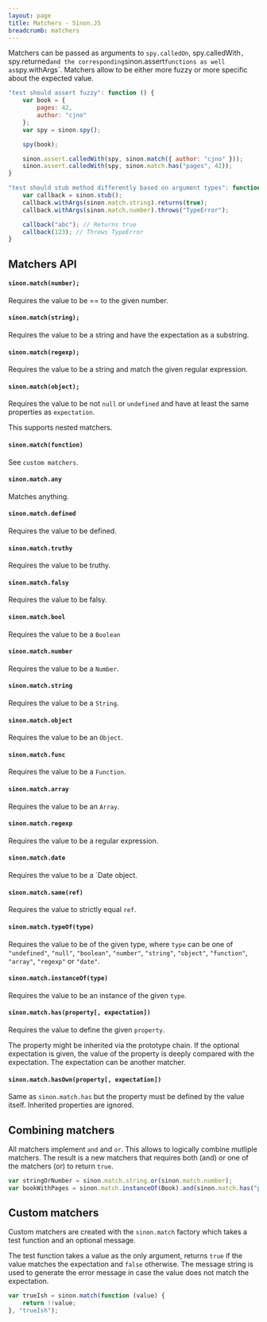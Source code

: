 ```yaml
---
layout: page
title: Matchers - Sinon.JS
breadcrumb: matchers
---
```


Matchers can be passed as arguments to `spy.calledOn`, spy.calledWith`, `spy.returned` and the
corresponding `sinon.assert` functions as well as `spy.withArgs`. Matchers allow to be either more fuzzy or more specific about the expected value.

```javascript
"test should assert fuzzy": function () {
    var book = {
        pages: 42,
        author: "cjno"
    };
    var spy = sinon.spy();

    spy(book);

    sinon.assert.calledWith(spy, sinon.match({ author: "cjno" }));
    sinon.assert.calledWith(spy, sinon.match.has("pages", 42));
}
```

```javascript
"test should stub method differently based on argument types": function () {
    var callback = sinon.stub();
    callback.withArgs(sinon.match.string).returns(true);
    callback.withArgs(sinon.match.number).throws("TypeError");

    callback("abc"); // Returns true
    callback(123); // Throws TypeError
}
```

## Matchers API

#### `sinon.match(number);`

Requires the value to be == to the given number.


#### `sinon.match(string);`

Requires the value to be a string and have the expectation as a substring.


#### `sinon.match(regexp);`

Requires the value to be a string and match the given regular expression.


#### `sinon.match(object);`

Requires the value to be not `null` or `undefined` and have at least the same properties as `expectation`.

This supports nested matchers.


#### `sinon.match(function)`

See `custom matchers`.


#### `sinon.match.any`

Matches anything.


#### `sinon.match.defined`

Requires the value to be defined.


#### `sinon.match.truthy`

Requires the value to be truthy.


#### `sinon.match.falsy`

Requires the value to be falsy.


#### `sinon.match.bool`

Requires the value to be a `Boolean`


#### `sinon.match.number`

Requires the value to be a `Number`.


#### `sinon.match.string`

Requires the value to be a `String`.


#### `sinon.match.object`

Requires the value to be an `Object`.


#### `sinon.match.func`

Requires the value to be a `Function`.


#### `sinon.match.array`

Requires the value to be an `Array`.


#### `sinon.match.regexp`

Requires the value to be a regular expression.


#### `sinon.match.date`

Requires the value to be a `Date object.


#### `sinon.match.same(ref)`

Requires the value to strictly equal `ref`.


#### `sinon.match.typeOf(type)`

Requires the value to be of the given type, where `type` can be one of
    `"undefined"`,
    `"null"`,
    `"boolean"`,
    `"number"`,
    `"string"`,
    `"object"`,
    `"function"`,
    `"array"`,
    `"regexp"` or
    `"date"`.


#### `sinon.match.instanceOf(type)`

Requires the value to be an instance of the given `type`.


#### `sinon.match.has(property[, expectation])`

Requires the value to define the given `property`.

The property might be inherited via the prototype chain. If the optional expectation is given, the value of the property is deeply compared with the expectation. The expectation can be another matcher.

#### `sinon.match.hasOwn(property[, expectation])`

Same as `sinon.match.has` but the property must be defined by the value itself. Inherited properties are ignored.


## Combining matchers

All matchers implement `and` and `or`. This allows to logically combine mutliple matchers. The result is a new matchers that requires both (and) or one of the matchers (or) to return `true`.

```javascript
var stringOrNumber = sinon.match.string.or(sinon.match.number);
var bookWithPages = sinon.match.instanceOf(Book).and(sinon.match.has("pages"));
```


## Custom matchers

Custom matchers are created with the `sinon.match` factory which takes a test function and an optional message.

The test function takes a value as the only argument, returns `true` if the value matches the expectation and `false` otherwise. The message string is used to generate the error message in case the value does not match the expectation.

```javascript
var trueIsh = sinon.match(function (value) {
    return !!value;
}, "trueIsh");
```
